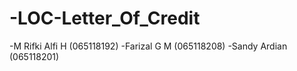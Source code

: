 # -LOC-Letter_Of_Credit
-M Rifki Alfi H (065118192) -Farizal G M (065118208) -Sandy Ardian (065118201)
